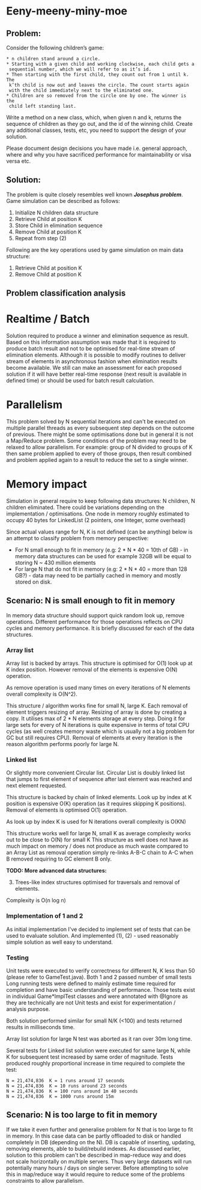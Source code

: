 # Eeny-meeny-miny-moe

## Problem:
 
Consider the following children’s game:
 
    * n children stand around a circle. 
    * Starting with a given child and working clockwise, each child gets a 
     sequential number, which we will refer to as it’s id. 
    * Then starting with the first child, they count out from 1 until k. The 
     k’th child is now out and leaves the circle. The count starts again 
     with the child immediately next to the eliminated one.
    * Children are so removed from the circle one by one. The winner is the 
     child left standing last.
 
Write a method on a new class, which, when given n and k, returns the 
sequence of children as they go out, and the id of the winning child. Create any
additional classes, tests, etc, you need to support the design of your solution.
 
Please document design decisions you have made i.e. general approach, 
where and why you have sacrificed performance for maintainability or visa versa etc.

## Solution:

The problem is quite closely resembles well known **_Josephus problem_**.
Game simulation can be described as follows:

1) Initialize N children data structure
2) Retrieve Child at position K
3) Store Child in elimination sequence
4) Remove Child at position K
5) Repeat from step (2)

Following are the key operations used by game simulation on main data structure:

1) Retrieve Child at position K
2) Remove Child at position K

## Problem classification analysis

# Realtime / Batch

Solution required to produce a winner and elimination sequence as result. Based on this information assumption was made that it is required to produce batch result 
and not to be optimised for real-time stream of elimination elements. Although it is possible to modify routines to deliver stream of elements in asynchronous fashion when elimination results become available.
We still can make an assessment for each proposed solution if it will have better real-time response (next result is available in defined time) or should be used for batch result calculation.

# Parallelism

This problem solved by N sequential iterations and can't be executed on multiple parallel threads as every subsequent step depends on the outcome of previous.
There might be some optimisations done but in general it is not a Map/Reduce problem. Some conditions of the problem may need to be relaxed to allow parallelism. 
For example: group of N divided to groups of K then same problem applied to every of those groups, 
then result combined and problem applied again to a result to reduce the set to a single winner.

# Memory impact

Simulation in general require to keep following data structures: N children, N children eliminated. There could be variations depending on the implementation / optimisations.
One node in memory roughly estimated to occupy 40 bytes for LinkedList (2 pointers, one Integer, some overhead)

Since actual values range for N, K is not defined (can be anything) below is an attempt to classify problem from memory perspective:

* For N small enough to fit in memory (e.g: 2 * N * 40 = 10th of GB) - in memory data structures can be used
for example 32GB will be equal to storing N ~ 430 million elements
* For large N that do not fit in memory (e.g: 2 * N * 40 = more than 128 GB?) - data may need to be partially cached in memory and mostly stored on disk.


## Scenario: N is small enough to fit in memory

In memory data structure should support quick random look up, remove operations.
Different performance for those operations reflects on CPU cycles and memory performance. It is briefly discussed for each of the data structures.

### Array list

Array list is backed by arrays. This structure is optimised for O(1) look up at K index position. 
However removal of the elements is expensive O(N) operation. 

As remove operation is used many times on every iterations of N elements overall complexity is O(N^2).

This structure / algorithm works fine for small N, large K.
Each removal of element triggers resizing of array. Resizing of array is done by creating a copy. 
It utilises max of 2 * N elements storage at every step. Doing it for large sets for every of N iterations is quite expensive in terms of total CPU cycles 
(as well creates memory waste which is usually not a big problem for GC but still requires CPU).
Removal of elements at every iteration is the reason algorithm performs poorly for large N.

### Linked list

Or slightly more convenient Circular list. Circular List is doubly linked list that jumps to first element of sequence after last element was reached and next element requested.

This structure is backed by chain of linked elements. 
Look up by index at K position is expensive O(K) operation (as it requires skipping K positions). 
Removal of elements is optimised O(1) operation. 

As look up by index K is used for N iterations overall complexity is O(KN)

This structure works well for large N, small K as average complexity works out to be close to O(N) for small K
This structure as well does not have as much impact on memory / does not produce as much waste compared to an Array List as removal operation simply 
re-links A-B-C chain to A-C when B removed requiring to GC element B only.

**TODO: More advanced data structures:**

3) Trees-like index structures optimised for traversals and removal of elements. 

Complexity is O(n log n)


### Implementation of 1 and 2

As initial implementation I've decided to implement set of tests that can be used to evaluate solution. 
And implemented (1), (2) - used reasonably simple solution as well easy to understand. 

### Testing

Unit tests were executed to verify correctness for different N, K less than 50 (please refer to GameTest.java). Both 1 and 2 passed number of small tests
Long running tests were defined to mainly estimate time required for completion and have basic understanding of performance. Those tests exist in
individual Game*ImplTest classes and were annotated with @Ignore as they are technically are not Unit tests and exist for experimentation / analysis purpose. 

Both solution performed similar for small N/K (<100) and tests returned results in milliseconds time.

Array list solution for large N test was aborted as it ran over 30m long time.

Several tests for Linked list solution were executed for same large N, while K for subsequent test increased by same order of magnitude. 
Tests produced roughly proportional increase in time required to complete the test:

    N = 21,474,836  K = 1 runs around 17 seconds
    N = 21,474,836  K = 10 runs around 23 seconds
    N = 21,474,836  K = 100 runs around 1m 40 seconds
    N = 21,474,836  K = 1000 runs around 15m

## Scenario: N is too large to fit in memory

If we take it even further and generalise problem for N that is too large to fit in memory. In this case data can be partly offloaded to disk or handled completely in DB (depending on the N). 
DB is capable of inserting, updating, removing elements, able to build/rebuild indexes. As discussed earlier, solution to this problem can't be described in map-reduce way and does not scale 
horizontally on multiple servers. Thus very large datasets will run potentially many hours / days on single server. 
Before attempting to solve this in map/reduce way it would require to reduce some of the problems constraints to allow parallelism.  
